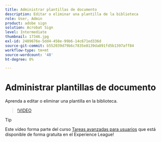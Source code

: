 ```yaml
---
title: Administrar plantillas de documento
description: Editar o eliminar una plantilla de la biblioteca
role: User, Admin
product: adobe sign
solution: Acrobat Sign
level: Intermediate
thumbnail: 17346.jpg
exl-id: 2489676e-5dd4-458e-99b6-14c671ed336d
source-git-commit: b552039d79b6c7835e8139da891fd5b1397aff84
workflow-type: tm+mt
source-wordcount: '48'
ht-degree: 0%

---
```


# Administrar plantillas de documento

Aprenda a editar o eliminar una plantilla en la biblioteca.

>[!VIDEO](https://video.tv.adobe.com/v/342567?hidetitle=true)

>[!TIP]
>
>Este vídeo forma parte del curso [Tareas avanzadas para usuarios](https://experienceleague.adobe.com/?recommended=Sign-U-1-2020.3) que está disponible de forma gratuita en el Experience League!